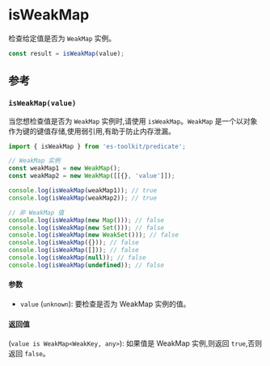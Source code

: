 # isWeakMap

检查给定值是否为 `WeakMap` 实例。

```typescript
const result = isWeakMap(value);
```

## 参考

### `isWeakMap(value)`

当您想检查值是否为 `WeakMap` 实例时,请使用 `isWeakMap`。`WeakMap` 是一个以对象作为键的键值存储,使用弱引用,有助于防止内存泄漏。

```typescript
import { isWeakMap } from 'es-toolkit/predicate';

// WeakMap 实例
const weakMap1 = new WeakMap();
const weakMap2 = new WeakMap([[{}, 'value']]);

console.log(isWeakMap(weakMap1)); // true
console.log(isWeakMap(weakMap2)); // true

// 非 WeakMap 值
console.log(isWeakMap(new Map())); // false
console.log(isWeakMap(new Set())); // false
console.log(isWeakMap(new WeakSet())); // false
console.log(isWeakMap({})); // false
console.log(isWeakMap([])); // false
console.log(isWeakMap(null)); // false
console.log(isWeakMap(undefined)); // false
```

#### 参数

- `value` (`unknown`): 要检查是否为 WeakMap 实例的值。

#### 返回值

(`value is WeakMap<WeakKey, any>`): 如果值是 WeakMap 实例,则返回 `true`,否则返回 `false`。

